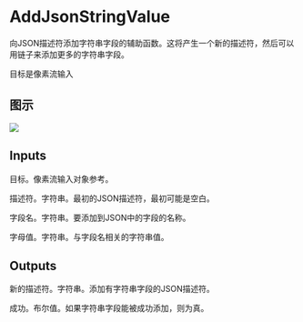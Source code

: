# AddJsonStringValue

向JSON描述符添加字符串字段的辅助函数。这将产生一个新的描述符，然后可以用链子来添加更多的字符串字段。

目标是像素流输入

## 图示

![]($-20221218-20292603.png)

## Inputs

目标。像素流输入对象参考。

描述符。字符串。最初的JSON描述符，最初可能是空白。

字段名。字符串。要添加到JSON中的字段的名称。

字母值。字符串。与字段名相关的字符串值。

## Outputs

新的描述符。字符串。添加有字符串字段的JSON描述符。

成功。布尔值。如果字符串字段能被成功添加，则为真。
